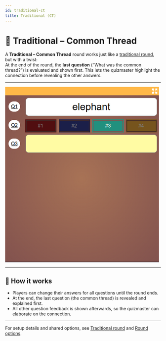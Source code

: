 ```yaml
---
id: traditional-ct
title: Traditional (CT)
---
```


# 🧩 Traditional – Common Thread

A **Traditional – Common Thread** round works just like a [traditional round](030-traditional.md), but with a twist:  
At the end of the round, the **last question** (“What was the common thread?”) is evaluated and shown first. This lets the quizmaster highlight the connection before revealing the other answers.

---

![Screenshot of traditional round in player screen](../../../assets/images/round-modes/traditional-answer-screen.png)

---

## 📝 How it works

- Players can change their answers for all questions until the round ends.
- At the end, the last question (the common thread) is revealed and explained first.
- All other question feedback is shown afterwards, so the quizmaster can elaborate on the connection.

---

For setup details and shared options, see [Traditional round](030-traditional.md) and [Round options](../../editor/008-round-options.md).
